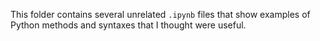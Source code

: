 This folder contains several unrelated `.ipynb` files that show examples of Python methods and syntaxes that I thought were useful. 
